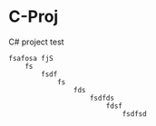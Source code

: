 # C-Proj
C# project test




    fsafosa fjS
        fs  
            fsdf
                fs
                    fds
                        fsdfds
                            fdsf
                                fsdfsd
                                